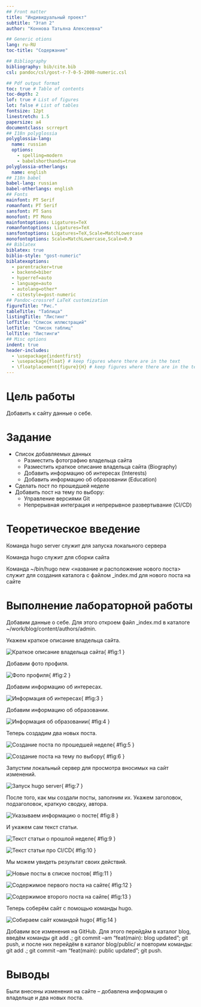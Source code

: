 ```yaml
---
## Front matter
title: "Индивидуальный проект"
subtitle: "Этап 2"
author: "Коннова Татьяна Алексеевна"

## Generic otions
lang: ru-RU
toc-title: "Содержание"

## Bibliography
bibliography: bib/cite.bib
csl: pandoc/csl/gost-r-7-0-5-2008-numeric.csl

## Pdf output format
toc: true # Table of contents
toc-depth: 2
lof: true # List of figures
lot: false # List of tables
fontsize: 12pt
linestretch: 1.5
papersize: a4
documentclass: scrreprt
## I18n polyglossia
polyglossia-lang:
  name: russian
  options:
	- spelling=modern
	- babelshorthands=true
polyglossia-otherlangs:
  name: english
## I18n babel
babel-lang: russian
babel-otherlangs: english
## Fonts
mainfont: PT Serif
romanfont: PT Serif
sansfont: PT Sans
monofont: PT Mono
mainfontoptions: Ligatures=TeX
romanfontoptions: Ligatures=TeX
sansfontoptions: Ligatures=TeX,Scale=MatchLowercase
monofontoptions: Scale=MatchLowercase,Scale=0.9
## Biblatex
biblatex: true
biblio-style: "gost-numeric"
biblatexoptions:
  - parentracker=true
  - backend=biber
  - hyperref=auto
  - language=auto
  - autolang=other*
  - citestyle=gost-numeric
## Pandoc-crossref LaTeX customization
figureTitle: "Рис."
tableTitle: "Таблица"
listingTitle: "Листинг"
lofTitle: "Список иллюстраций"
lotTitle: "Список таблиц"
lolTitle: "Листинги"
## Misc options
indent: true
header-includes:
  - \usepackage{indentfirst}
  - \usepackage{float} # keep figures where there are in the text
  - \floatplacement{figure}{H} # keep figures where there are in the text
---
```


# Цель работы

Добавить к сайту данные о себе.

# Задание

- Список добавляемых данных
    - Разместить фотографию владельца сайта
    - Разместить краткое описание владельца сайта (Biography)
    - Добавить информацию об интересах (Interests)
    - Добавить информацию об образовании (Education)
- Сделать пост по прошедшей неделе
- Добавить пост на тему по выбору:
    - Управление версиями Git
    - Непрерывная интеграция и непрерывное развертывание (CI/CD)

# Теоретическое введение

Команда hugo server служит для запуска локального сервера

Команда hugo служит для сборки сайта

Команда ~/bin/hugo new \<название и расположение нового поста\> служит для создания каталога с файлом _index.md для нового поста на сайте

# Выполнение лабораторной работы

Добавим данные о себе. Для этого откроем файл _index.md в каталоге ~/work/blog/content/authors/admin.

Укажем краткое описание владельца сайта.

![Краткое описание владельца сайта](image/1.png){ #fig:1 }

Добавим фото профиля.

![Фото профиля](image/2.png){ #fig:2 }

Добавим информацию об интересах.

![Информация об интересах](image/3.png){ #fig:3 }

Добавим информацию об образовании.

![Информация об образовании](image/4.png){ #fig:4 }

Теперь создадим два новых поста.

![Создание поста по прошедшей неделе](image/5.png){ #fig:5 }

![Создание поста на тему по выбору](image/6.png){ #fig:6 }

Запустим локальный сервер для просмотра вносимых на сайт изменений.

![Запуск hugo server](image/7.png){ #fig:7 }

После того, как мы создали посты, заполним их. Укажем заголовок, подзаголовок, краткую сводку, автора.

![Указываем информацию о посте](image/8.png){ #fig:8 }

И укажем сам текст статьи.

![Текст статьи о прошлой неделе](image/9.png){ #fig:9 }

![Текст статьи про CI/CD](image/10.png){ #fig:10 }

Мы можем увидеть результат своих действий.

![Новые посты в списке постов](image/11.png){ #fig:11 }

![Содержимое первого поста на сайте](image/12.png){ #fig:12 }

![Содержимое второго поста на сайте](image/13.png){ #fig:13 }

Теперь соберём сайт с помощью команды hugo.

![Собираем сайт командой hugo](image/14.png){ #fig:14 }

Добавим все изменения на GitHub. Для этого перейдйм в каталог blog, введём команды git add .; git commit –am “feat(main): blog updated”; git push, и после них перейдём в каталог blog/public/ и повторим команды: git add .; git commit –am “feat(main): public updated”; git push.

# Выводы

Были внесены изменения на сайте – добавлена информация о владельце и два новых поста.

